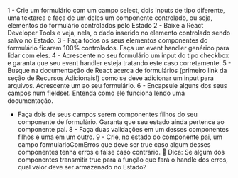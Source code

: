 1 - Crie um formulário com um campo select, dois inputs de tipo diferente, uma textarea e faça de um deles um componente controlado, ou seja, elementos do formulário controlados pelo Estado
2 - Baixe a React Developer Tools e veja, nela, o dado inserido no elemento controlado sendo salvo no Estado.
3 - Faça todos os seus elementos componentes do formulário ficarem 100% controlados. Faça um event handler genérico para lidar com eles.
4 - Acrescente no seu formulário um input do tipo checkbox e garanta que seu event handler esteja tratando este caso corretamente.
5 - Busque na documentação de React acerca de formulários (primeiro link da seção de Recursos Adicionais!) como se deve adicionar um input para arquivos. Acrescente um ao seu formulário.
6 - Encapsule alguns dos seus campos num fieldset. Entenda como ele funciona lendo uma documentação.
 - Faça dois de seus campos serem componentes filhos do seu componente de formulário. Garanta que seu estado ainda pertence ao componente pai.
8 - Faça duas validações em um desses componentes filhos e uma em um outro.
9 - Crie, no estado do componente pai, um campo formularioComErros que deve ser true caso algum desses componentes tenha erros e false caso contrário.
🦜 Dica: Se algum dos componentes transmitir true para a função que fará o handle dos erros, qual valor deve ser armazenado no Estado?
